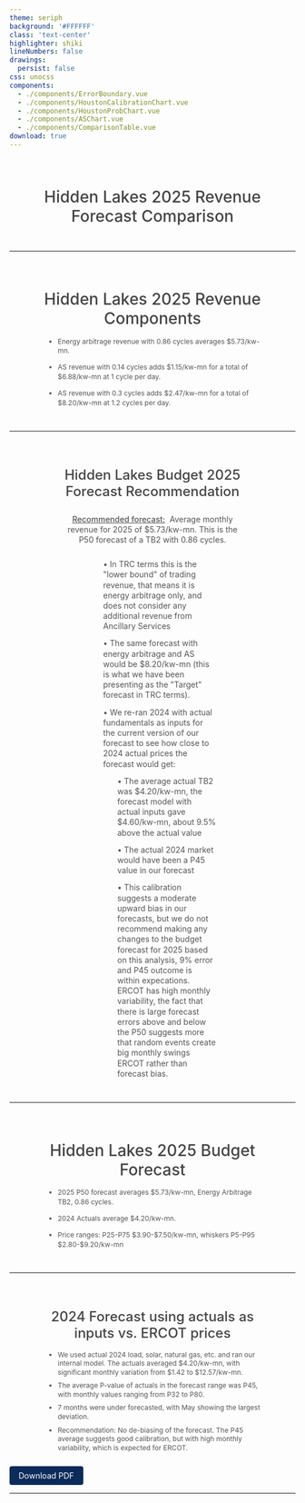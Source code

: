 ```yaml
---
theme: seriph
background: '#FFFFFF'
class: 'text-center'
highlighter: shiki
lineNumbers: false
drawings:
  persist: false
css: unocss
components:
  - ./components/ErrorBoundary.vue
  - ./components/HoustonCalibrationChart.vue
  - ./components/HoustonProbChart.vue
  - ./components/ASChart.vue
  - ./components/ComparisonTable.vue
download: true
---
```


<div style="text-align: center; padding: 15px 40px;">
<h1 style="font-size: 28px; color: #444444; font-weight: 500; margin-bottom: 15px; line-height: 1.2;">Hidden Lakes 2025 Revenue Forecast Comparison</h1>

<Suspense>
  <ComparisonTable />
  <template #fallback>
    <div class="loading">Loading table...</div>
  </template>
</Suspense>
</div>

---

<div style="text-align: center; padding: 15px 40px;">
<h1 style="font-size: 28px; color: #444444; font-weight: 500; margin-bottom: 15px; line-height: 1.2;">Hidden Lakes 2025 Revenue Components</h1>

<div style="max-width: 1200px; margin: 0 auto; text-align: left; padding: 0 20px;">
<ul style="margin: 0 0 10px 0; padding-left: 25px;">
<li style="font-size: 12px; color: #555555; margin-bottom: 12px; line-height: 1.4;">Energy arbitrage revenue with 0.86 cycles averages $5.73/kw-mn.</li>
<li style="font-size: 12px; color: #555555; margin-bottom: 12px; line-height: 1.4;">AS revenue with 0.14 cycles adds $1.15/kw-mn for a total of $6.88/kw-mn at 1 cycle per day.</li>
<li style="font-size: 12px; color: #555555; margin-bottom: 12px; line-height: 1.4;">AS revenue with 0.3 cycles adds $2.47/kw-mn for a total of $8.20/kw-mn at 1.2 cycles per day.</li>
</ul>
</div>
<Suspense>
  <ASChart />
  <template #fallback>
    <div class="loading">Loading chart...</div>
  </template>
</Suspense>
</div>

---

<div style="text-align: center; padding: 15px 60px;">
<h1 style="font-size: 24px; color: #444444; font-weight: 500; margin-bottom: 25px; line-height: 1.2;">Hidden Lakes Budget 2025 Forecast Recommendation</h1>

<div style="max-width: 1200px; margin: 0 auto; text-align: center; padding: 0 40px; margin-bottom: 25px;">
<p style="font-size: 14px; color: #555555; line-height: 1.3;"><span style="text-decoration: underline; font-weight: 500; margin-right: 4px;">Recommended forecast:</span> Average monthly revenue for 2025 of $5.73/kw-mn. This is the P50 forecast of a TB2 with 0.86 cycles.</p>
</div>

<div style="max-width: 1200px; margin: 0 auto; text-align: left; padding: 0 80px;">
<ul style="list-style-type: none; margin: 0; padding: 0;">
<ul style="list-style-type: none; margin: 0; padding-left: 25px;">
<li style="font-size: 14px; color: #555555; margin-bottom: 12px; line-height: 1.3;">• In TRC terms this is the "lower bound" of trading revenue, that means it is energy arbitrage only, and does not consider any additional revenue from Ancillary Services</li>

<li style="font-size: 14px; color: #555555; margin-bottom: 12px; line-height: 1.3;">• The same forecast with energy arbitrage and AS would be $8.20/kw-mn (this is what we have been presenting as the "Target" forecast in TRC terms).</li>

<li style="font-size: 14px; color: #555555; margin-bottom: 12px; line-height: 1.3;">• We re-ran 2024 with actual fundamentals as inputs for the current version of our forecast to see how close to 2024 actual prices the forecast would get:</li>

<ul style="list-style-type: none; margin: 0; padding-left: 25px;">
<li style="font-size: 14px; color: #555555; margin-bottom: 12px; line-height: 1.3;">• The average actual TB2 was $4.20/kw-mn, the forecast model with actual inputs gave $4.60/kw-mn, about 9.5% above the actual value</li>

<li style="font-size: 14px; color: #555555; margin-bottom: 12px; line-height: 1.3;">• The actual 2024 market would have been a P45 value in our forecast</li>

<li style="font-size: 14px; color: #555555; margin-bottom: 12px; line-height: 1.3;">• This calibration suggests a moderate upward bias in our forecasts, but we do not recommend making any changes to the budget forecast for 2025 based on this analysis, 9% error and P45 outcome is within expecations. ERCOT has high monthly variability, the fact that there is large forecast errors above and below the P50 suggests more that random events create big monthly swings ERCOT rather than forecast bias.</li>
</ul>
</ul>
</ul>
</div>
</div>

---

<div style="text-align: center; padding: 15px 40px;">
<h1 style="font-size: 28px; color: #444444; font-weight: 500; margin-bottom: 15px; line-height: 1.2;">Hidden Lakes 2025 Budget Forecast</h1>
<div style="max-width: 1200px; margin: 0 auto; text-align: left; padding: 0 20px;">
<ul style="margin: 0 0 10px 0; padding-left: 25px;">
<li style="font-size: 12px; color: #555555; margin-bottom: 12px; line-height: 1.4;">2025 P50 forecast averages $5.73/kw-mn, Energy Arbitrage TB2, 0.86 cycles.</li>
<li style="font-size: 12px; color: #555555; margin-bottom: 12px; line-height: 1.4;">2024 Actuals average $4.20/kw-mn.</li>
<li style="font-size: 12px; color: #555555; margin-bottom: 12px; line-height: 1.4;">Price ranges: P25-P75 $3.90-$7.50/kw-mn, whiskers P5-P95 $2.80-$9.20/kw-mn</li>
</ul>
</div>
<Suspense>
  <HoustonProbChart />
  <template #fallback>
    <div class="loading">Loading chart...</div>
  </template>
</Suspense>
</div>

---

<div style="text-align: center; padding: 15px 40px;">
<h1 style="font-size: 24px; color: #444444; font-weight: 500; margin-bottom: 15px; line-height: 1.2;">2024 Forecast using actuals as inputs vs. ERCOT prices</h1>
<div style="max-width: 1200px; margin: 0 auto; text-align: left; padding: 0 20px;">
<ul style="margin: 0 0 10px 0; padding-left: 25px;">
<li style="font-size: 12px; color: #555555; margin-bottom: 8px; line-height: 1.3;">We used actual 2024 load, solar, natural gas, etc. and ran our internal model. The actuals averaged $4.20/kw-mn, with significant monthly variation from $1.42 to $12.57/kw-mn.</li>
<li style="font-size: 12px; color: #555555; margin-bottom: 8px; line-height: 1.3;">The average P-value of actuals in the forecast range was P45, with monthly values ranging from P32 to P80.</li>
<li style="font-size: 12px; color: #555555; margin-bottom: 8px; line-height: 1.3;">7 months were under forecasted, with May showing the largest deviation.</li>
<li style="font-size: 12px; color: #555555; margin-bottom: 8px; line-height: 1.3;">Recommendation: No de-biasing of the forecast. The P45 average suggests good calibration, but with high monthly variability, which is expected for ERCOT.</li>
</ul>
</div>
<Suspense>
  <HoustonCalibrationChart />
  <template #fallback>
    <div class="loading">Loading chart...</div>
  </template>
</Suspense>
</div>

<div class="fixed bottom-5 right-5">
  <a href="/presentations/Hidden_Lakes_Budget_Forecast/slidev-exported.pdf" target="_blank" class="download-btn">
    Download PDF
  </a>
</div>

<style>
.loading {
  height: 350px;
  display: flex;
  align-items: center;
  justify-content: center;
  background: white;
  border-radius: 8px;
  box-shadow: 0 1px 3px 0 rgba(0, 0, 0, 0.1);
  color: #666;
  font-size: 16px;
}

.download-btn {
  display: inline-block;
  padding: 8px 16px;
  background-color: #0B2B5B;
  color: white;
  text-decoration: none;
  border-radius: 4px;
  font-size: 14px;
  transition: background-color 0.2s;
}

.download-btn:hover {
  background-color: #1a4b8f;
}
</style>

--- 